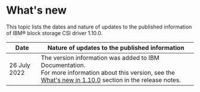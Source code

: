 # What's new

This topic lists the dates and nature of updates to the published information of IBM® block storage CSI driver 1.10.0.

|Date|Nature of updates to the published information|
|----|----------------------------------------------|
|26 July 2022|The version information was added to IBM Documentation.<br>For more information about this version, see the [What's new in 1.10.0](../content/release_notes/whats_new.md) section in the release notes.|

